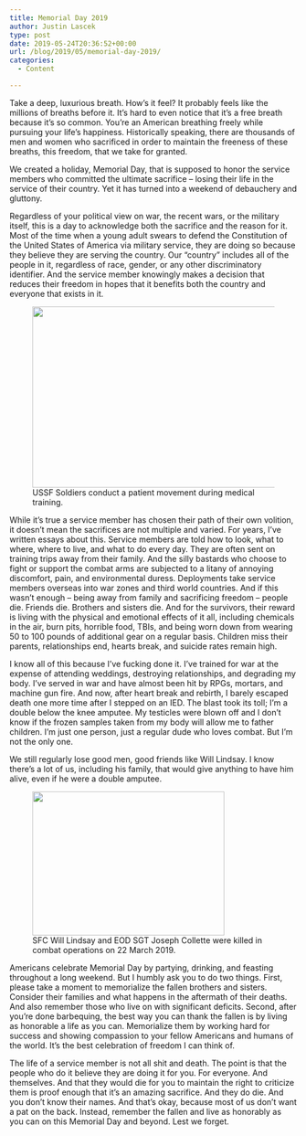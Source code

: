 ```yaml
---
title: Memorial Day 2019
author: Justin Lascek
type: post
date: 2019-05-24T20:36:52+00:00
url: /blog/2019/05/memorial-day-2019/
categories:
  - Content

---
```

 

Take a deep, luxurious breath. How’s it feel? It probably feels like the millions of breaths before it. It’s hard to even notice that it’s a free breath because it’s so common. You’re an American breathing freely while pursuing your life’s happiness. Historically speaking, there are thousands of men and women who sacrificed in order to maintain the freeness of these breaths, this freedom, that we take for granted. 

We created a holiday, Memorial Day, that is supposed to honor the service members who committed the ultimate sacrifice – losing their life in the service of their country. Yet it has turned into a weekend of debauchery and gluttony. 

Regardless of your political view on war, the recent wars, or the military itself, this is a day to acknowledge both the sacrifice and the reason for it. Most of the time when a young adult swears to defend the Constitution of the United States of America via military service, they are doing so because they believe they are serving the country. Our “country” includes all of the people in it, regardless of race, gender, or any other discriminatory identifier. And the service member knowingly makes a decision that reduces their freedom in hopes that it benefits both the country and everyone that exists in it. 

<div class="wp-block-image">
  <figure class="aligncenter is-resized"><img data-attachment-id="10907" data-permalink="/blog/2019/05/memorial-day-2019/ptmovement/" data-orig-file="/2019/05/PtMovement.jpg" data-orig-size="1525,1109" data-comments-opened="1" data-image-meta="{&quot;aperture&quot;:&quot;0&quot;,&quot;credit&quot;:&quot;&quot;,&quot;camera&quot;:&quot;&quot;,&quot;caption&quot;:&quot;&quot;,&quot;created_timestamp&quot;:&quot;0&quot;,&quot;copyright&quot;:&quot;&quot;,&quot;focal_length&quot;:&quot;0&quot;,&quot;iso&quot;:&quot;0&quot;,&quot;shutter_speed&quot;:&quot;0&quot;,&quot;title&quot;:&quot;&quot;,&quot;orientation&quot;:&quot;1&quot;}" data-image-title="PtMovement" data-image-description="" data-medium-file="/2019/05/PtMovement.jpg" data-large-file="/2019/05/PtMovement.jpg" src="/2019/05/PtMovement.jpg" alt="" class="wp-image-10907" width="438" height="317" /><figcaption>USSF Soldiers conduct a patient movement during medical training. </figcaption></figure>
</div>

While it’s true a service member has chosen their path of their own volition, it doesn’t mean the sacrifices are not multiple and varied. For years, I’ve written essays about this. Service members are told how to look, what to where, where to live, and what to do every day. They are often sent on training trips away from their family. And the silly bastards who choose to fight or support the combat arms are subjected to a litany of annoying discomfort, pain, and environmental duress. Deployments take service members overseas into war zones and third world countries. And if this wasn’t enough – being away from family and sacrificing freedom – people die. Friends die. Brothers and sisters die. And for the survivors, their reward is living with the physical and emotional effects of it all, including chemicals in the air, burn pits, horrible food, TBIs, and being worn down from wearing 50 to 100 pounds of additional gear on a regular basis. Children miss their parents, relationships end, hearts break, and suicide rates remain high. 

I know all of this because I’ve fucking done it. I’ve trained for war at the expense of attending weddings, destroying relationships, and degrading my body. I’ve served in war and have almost been hit by RPGs, mortars, and machine gun fire. And now, after heart break and rebirth, I barely escaped death one more time after I stepped on an IED. The blast took its toll; I’m a double below the knee amputee. My testicles were blown off and I don’t know if the frozen samples taken from my body will allow me to father children. I’m just one person, just a regular dude who loves combat. But I’m not the only one. 

We still regularly lose good men, good friends like Will Lindsay. I know there’s a lot of us, including his family, that would give anything to have him alive, even if he were a double amputee. 

<div class="wp-block-image">
  <figure class="aligncenter is-resized"><img data-attachment-id="10906" data-permalink="/blog/2019/05/memorial-day-2019/will-collette-2400/" data-orig-file="/2019/05/will-collette-2400.jpg" data-orig-size="621,466" data-comments-opened="1" data-image-meta="{&quot;aperture&quot;:&quot;0&quot;,&quot;credit&quot;:&quot;&quot;,&quot;camera&quot;:&quot;&quot;,&quot;caption&quot;:&quot;&quot;,&quot;created_timestamp&quot;:&quot;0&quot;,&quot;copyright&quot;:&quot;&quot;,&quot;focal_length&quot;:&quot;0&quot;,&quot;iso&quot;:&quot;0&quot;,&quot;shutter_speed&quot;:&quot;0&quot;,&quot;title&quot;:&quot;&quot;,&quot;orientation&quot;:&quot;0&quot;}" data-image-title="will-collette-2400" data-image-description="" data-medium-file="/2019/05/will-collette-2400.jpg" data-large-file="/2019/05/will-collette-2400.jpg" src="/2019/05/will-collette-2400.jpg" alt="" class="wp-image-10906" width="336" height="252" /><figcaption>SFC Will Lindsay and EOD SGT Joseph Collette were killed in combat operations on 22 March 2019. </figcaption></figure>
</div>

Americans celebrate Memorial Day by partying, drinking, and feasting throughout a long weekend. But I humbly ask you to do two things. First, please take a moment to memorialize the fallen brothers and sisters. Consider their families and what happens in the aftermath of their deaths. And also remember those who live on with significant deficits. Second, after you’re done barbequing, the best way you can thank the fallen is by living as honorable a life as you can. Memorialize them by working hard for success and showing compassion to your fellow Americans and humans of the world. It’s the best celebration of freedom I can think of.

The life of a service member is not all shit and death. The point is that the people who do it believe they are doing it for you. For everyone. And themselves. And that they would die for you to maintain the right to criticize them is proof enough that it’s an amazing sacrifice. And they do die. And you don’t know their names. And that’s okay, because most of us don’t want a pat on the back. Instead, remember the fallen and live as honorably as you can on this Memorial Day and beyond. Lest we forget.
